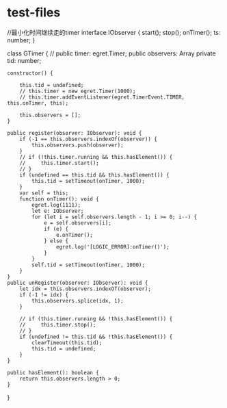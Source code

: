 # test-files
//最小化时间继续走的timer
interface IObserver {
    start();
    stop();
    onTimer();
    ts: number;
}


class GTimer {
    // public timer: egret.Timer;
    public observers: Array<IObserver>
    private tid: number;

    constructor() {

        this.tid = undefined;
        // this.timer = new egret.Timer(1000);
        // this.timer.addEventListener(egret.TimerEvent.TIMER, this.onTimer, this);

        this.observers = [];
    }

    public register(observer: IObserver): void {
        if (-1 == this.observers.indexOf(observer)) {
            this.observers.push(observer);
        }
        // if (!this.timer.running && this.hasElement()) {
        //     this.timer.start();
        // }
        if (undefined == this.tid && this.hasElement()) {
            this.tid = setTimeout(onTimer, 1000);
        }
        var self = this;
        function onTimer(): void {
            egret.log(1111);
            let e: IObserver;
            for (let i = self.observers.length - 1; i >= 0; i--) {
                e = self.observers[i];
                if (e) {
                    e.onTimer();
                } else {
                    egret.log('[LOGIC_ERROR]:onTimer()');
                }
            }
            self.tid = setTimeout(onTimer, 1000);
        }
    }
    public unRegister(observer: IObserver): void {
        let idx = this.observers.indexOf(observer);
        if (-1 != idx) {
            this.observers.splice(idx, 1);
        }

        // if (this.timer.running && !this.hasElement()) {
        //     this.timer.stop();
        // }
        if (undefined != this.tid && !this.hasElement()) {
            clearTimeout(this.tid);
            this.tid = undefined;
        }
    }

    public hasElement(): boolean {
        return this.observers.length > 0;
    }
}
